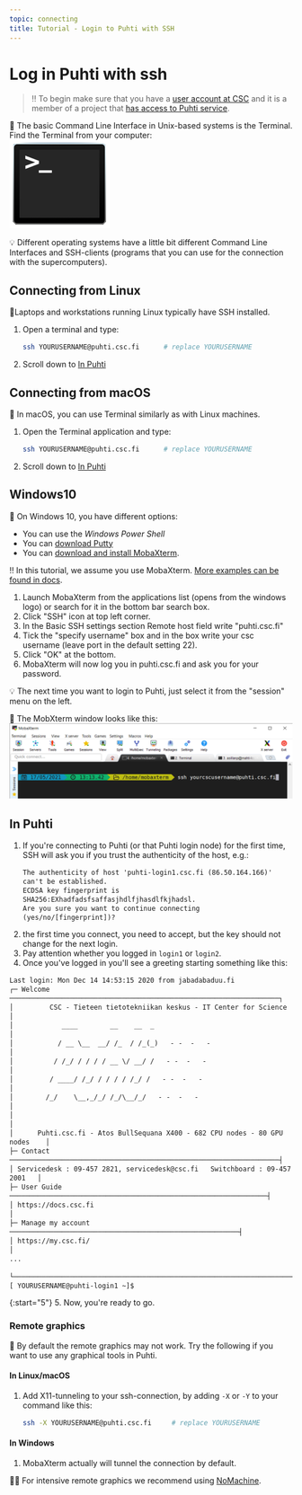 ```yaml
---
topic: connecting
title: Tutorial - Login to Puhti with SSH
---
```


# Log in Puhti with ssh

> ‼️ To begin make sure that you have a [user account at CSC](https://docs.csc.fi/accounts/how-to-create-new-user-account/) and it is a member of a project that [has access to Puhti service](https://docs.csc.fi/accounts/how-to-add-service-access-for-project/).

💬 The basic Command Line Interface in Unix-based systems is the Terminal. Find the Terminal from your computer:  
![terminal-icon](../../slides/img/terminal_icon1.png)

💡 Different operating systems have a little bit different Command Line Interfaces and SSH-clients (programs that you can use for the connection with the supercomputers).

## Connecting from Linux

💬Laptops and workstations running Linux typically have SSH installed. 

1. Open a terminal and type:
    ```bash
    ssh YOURUSERNAME@puhti.csc.fi      # replace YOURUSERNAME
    ```
2. Scroll down to [In Puhti](#in-puhti)

## Connecting from macOS

💬 In macOS, you can use Terminal similarly as with Linux machines. 
1. Open the Terminal application and type:
    ```bash
    ssh YOURUSERNAME@puhti.csc.fi      # replace YOURUSERNAME
    ```
2. Scroll down to [In Puhti](#in-puhti)

## Windows10

💬 On Windows 10, you have different options:
- You can use the *Windows Power Shell*
- You can [download Putty](https://www.chiark.greenend.org.uk/~sgtatham/putty/latest.html)
- You can [download and install MobaXterm](https://mobaxterm.mobatek.net/download.html).

‼️ In this tutorial, we assume you use MobaXterm. [More examples can be found in docs](https://docs.csc.fi/computing/connecting/).

1. Launch MobaXterm from the applications list (opens from the windows logo) or search for it in the bottom bar search box.
2. Click "SSH" icon at top left corner.
3. In the Basic SSH settings section Remote host field write "puhti.csc.fi"
4. Tick the "specify username" box and in the box write your csc username (leave port in the default setting 22). 
5. Click "OK" at the bottom.
6. MobaXterm will now log you in puhti.csc.fi and ask you for your password.

💡 The next time you want to login to Puhti, just select it from the "session" menu on the left. 

💭 The MobXterm window looks like this:  
![terminal-icon](../../slides/img/mobaxterm-login.png)

## In Puhti

1. If you're connecting to Puhti (or that Puhti login node) for the first time, SSH will ask you if you trust the authenticity of the host, e.g.:
    ```text
    The authenticity of host 'puhti-login1.csc.fi (86.50.164.166)' can't be established.
    ECDSA key fingerprint is SHA256:EXhadfadsfsaffasjhdlfjhasdlfkjhadsl.
    Are you sure you want to continue connecting (yes/no/[fingerprint])?
    ```
2. the first time you connect, you need to accept, but the key should not change for the next login.
3. Pay attention whether you logged in `login1` or `login2`.
4. Once you've logged in you'll see a greeting starting something like this:

```
Last login: Mon Dec 14 14:53:15 2020 from jabadabaduu.fi
┌─ Welcome ───────────────────────────────────────────────────────────────────┐
│         CSC - Tieteen tietotekniikan keskus - IT Center for Science         │
│            ____        __    __  _                                          │
│           / __ \__  __/ /_  / /_(_)   - -  -   -                            │
│          / /_/ / / / / __ \/ __/ /   - -  -   -                             │
│         / ____/ /_/ / / / / /_/ /   - -  -   -                              │
│        /_/    \__,_/_/ /_/\__/_/   - -  -   -                               │
│                                                                             │
│      Puhti.csc.fi - Atos BullSequana X400 - 682 CPU nodes - 80 GPU nodes    │
├─ Contact ───────────────────────────────────────────────────────────────────┤
│ Servicedesk : 09-457 2821, servicedesk@csc.fi   Switchboard : 09-457 2001   │
├─ User Guide ────────────────────────────────────────────────────────────────┤
│ https://docs.csc.fi                                                         │
├─ Manage my account ─────────────────────────────────────────────────────────┤
│ https://my.csc.fi/                                                          │
...

└─────────────────────────────────────────────────────────────────────────────┘
[ YOURUSERNAME@puhti-login1 ~]$
```

{:start="5"}
5. Now, you're ready to go. 

### Remote graphics
💬 By default the remote graphics may not work. Try the following if you want to use any graphical tools in Puhti.

#### In Linux/macOS
1. Add X11-tunneling to your ssh-connection, by adding `-X` or `-Y` to your command like this:
    ```bash
    ssh -X YOURUSERNAME@puhti.csc.fi     # replace YOURUSERNAME
    ```

#### In Windows 
1. MobaXterm actually will tunnel the connection by default.

☝🏻 For intensive remote graphics we recommend using [NoMachine](https://docs.csc.fi/apps/nomachine/).
